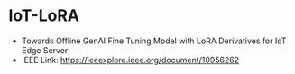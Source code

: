 # IoT-LoRA
- Towards Offline GenAI Fine Tuning Model with LoRA Derivatives for IoT Edge Server
- IEEE Link: https://ieeexplore.ieee.org/document/10956262
